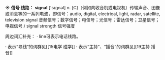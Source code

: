 ☀ <span class="category">**信号 线路：**</span>
<span class="vocabulary">**signal**</span> ['sɪɡnəl] 
<span class="definition">n. [C]（例如向收音机或电视机）传输声音、图像或消息等的一系列电波，即信号：</span>audio, digital, electrical, light, radar, satellite, television signal 音频信号；数字信号；电信号；光信号；雷达信号；卫星信号；电视信号 / signal strength 信号强度

周边词汇补充：
· line可表示电话线路。

· 表示“导线”的词群见[[15电学 磁学]]
· 表示“主持”、“播音”的词群见[[19主持 播音]]

